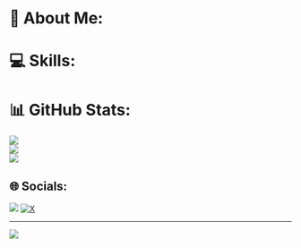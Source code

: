 # 💫 About Me:


# 💻 Skills:

# 📊 GitHub Stats:
![](https://github-readme-stats.vercel.app/api?username=Khasanovv&theme=nord&hide_border=false&include_all_commits=false&count_private=false)<br/>
![](https://github-readme-streak-stats.herokuapp.com/?user=Khasanovv&theme=nord&hide_border=false)<br/>
![](https://github-readme-stats.vercel.app/api/top-langs/?username=Khasanovv&theme=nord&hide_border=false&include_all_commits=false&count_private=false&layout=compact)

## 🌐 Socials:
[![](https://img.shields.io/badge/Instagram-%23E4405F.svg?logo=Instagram&logoColor=white)](https://instagram.com/@23.khasanovv) 
[![X](https://img.shields.io/badge/-%23000000.svg?logo=X&logoColor=white)](https://twitter.com/@khasanovmhmmd) 

---
[![](https://visitcount.itsvg.in/api?id=Khasanovv&icon=0&color=1)](https://visitcount.itsvg.in)

<!-- Proudly created with GPRM ( https://gprm.itsvg.in ) -->
